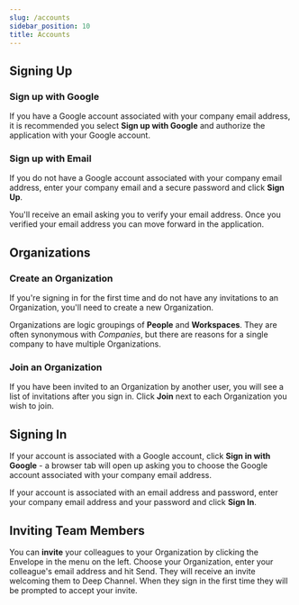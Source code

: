```yaml
---
slug: /accounts
sidebar_position: 10
title: Accounts
---
```


## Signing Up

### Sign up with Google

If you have a Google account associated with your company email address, it is recommended you select **Sign up with Google** and authorize the application with your Google account.

### Sign up with Email

If you do not have a Google account associated with your company email address, enter your company email and a secure password and click **Sign Up**.

You'll receive an email asking you to verify your email address. Once you verified your email address you can move forward in the application.

## Organizations

### Create an Organization

If you're signing in for the first time and do not have any invitations to an Organization, you'll need to create a new Organization.

Organizations are logic groupings of **People** and **Workspaces**. They are often synonymous with _Companies_, but there are reasons for a single company to have multiple Organizations.

### Join an Organization

If you have been invited to an Organization by another user, you will see a list of invitations after you sign in. Click **Join** next to each Organization you wish to join.

## Signing In

If your account is associated with a Google account, click **Sign in with Google** - a browser tab will open up asking you to choose the Google account associated with your company email address.

If your account is associated with an email address and password, enter your company email address and your password and click **Sign In**.

## Inviting Team Members

You can **invite** your colleagues to your Organization by clicking the Envelope in the menu on the left. Choose your Organization, enter your colleague's email address and hit Send.
They will receive an invite welcoming them to Deep Channel. When they sign in the first time they will be prompted to accept your invite.